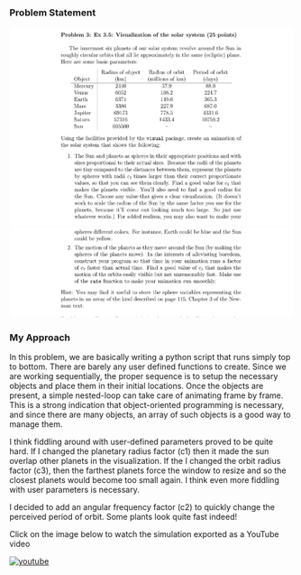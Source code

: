### Problem Statement
![ps1](https://github.com/pjoneja/Portfolio/blob/master/Physics%20Simulations/Visualization%20of%20the%20Solar%20System/ps1.png?raw=true)
![ps2](https://github.com/pjoneja/Portfolio/blob/master/Physics%20Simulations/Visualization%20of%20the%20Solar%20System/ps2.png?raw=true)

### My Approach
In this problem, we are basically writing a python script that runs simply top to bottom. There are barely any user defined functions to create. Since we are working sequentially, the proper sequence is to setup the necessary objects and place them in their initial locations. Once the objects are present, a simple nested-loop can take care of animating frame by frame. This is a strong indication that object-oriented programming is necessary, and since there are many objects, an array of such objects is a good way to manage them.

I think fiddling around with user-defined parameters proved to be quite hard. If I changed the planetary radius factor (c1) then it made the sun overlap other planets in the visualization. If the I changed the orbit radius factor (c3), then the farthest planets force the window to resize and so the closest planets would become too small again. I think even more fiddling with user parameters is necessary.

I decided to add an angular frequency factor (c2) to quickly change the perceived period of orbit. Some plants look quite fast indeed!

Click on the image below to watch the simulation exported as a YouTube video

[![youtube](http://img.youtube.com/vi/AYdgTquUytY/0.jpg)](https://www.youtube.com/watch?v=AYdgTquUytY)